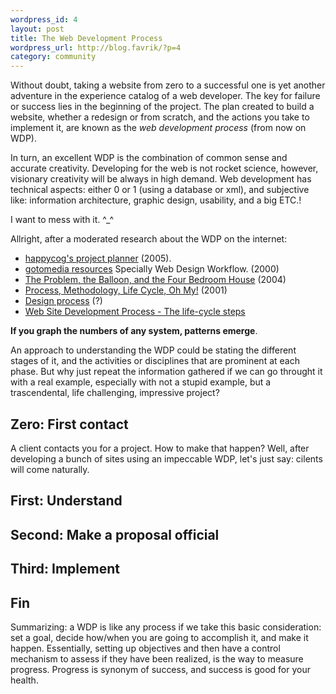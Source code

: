 ```yaml
--- 
wordpress_id: 4
layout: post
title: The Web Development Process
wordpress_url: http://blog.favrik/?p=4
category: community
---
```

Without doubt, taking a website from zero to a successful one is yet another adventure in the experience catalog of a web developer.  The key for failure or success lies in the beginning of the project. The plan created to build a website, whether a redesign or from scratch, and the actions you take to implement it, are known as the <em>web development process</em>  (from now on WDP).  

In turn, an excellent WDP is the combination of common sense and accurate creativity. Developing for the web is not rocket science, however, visionary creativity will be always in high demand.  Web development has technical aspects: either 0 or 1 (using a database or xml), and subjective like: information architecture, graphic design, usability, and a big ETC.!

I want to mess with it. ^_^ <!--more-->

Allright, after a moderated research about the WDP on the internet:
<ul>
	<li><a href="http://www.happycog.com/contact/contact.zip">happycog's project planner</a> (2005).</li>
	<li><a href="http://www.gotomedia.com/resources.html">gotomedia resources</a> Specially Web Design Workflow. (2000)</li>
	<li><a href="http://alistapart.com/articles/balloon">The Problem, the Balloon, and the Four Bedroom House</a> (2004)</li>
	<li><a href="http://alistapart.com/articles/Process">Process, Methodology, Life Cycle, Oh My!</a> (2001)</li>
	<li><a href="http://webdesignfromscratch.com/process.cfm">Design process</a> (?)</li>
	<li><a href="http://www.macronimous.com/resources/web_development_life_cycle.asp">Web Site Development Process - The life-cycle steps</a></li>

</ul>

<strong>If you graph the numbers of any system, patterns emerge</strong>. 

An approach to understanding the WDP could be stating the different stages of it, and the activities or disciplines that are prominent at each phase.  But why just repeat the information gathered if we can go throught it with a real example, especially with not a stupid example, but a trascendental, life challenging, impressive project?



<h2>Zero: First contact</h2>
A client contacts you for a project. How to make that happen? Well, after developing a bunch of sites using an impeccable WDP, let's just say: cilents will come naturally.

<h2>First: Understand</h2>

<h2>Second: Make a proposal official</h2>

<h2>Third: Implement</h2>

<h2>Fin</h2>

Summarizing: a WDP is like any process if we take this basic consideration: set a goal, decide how/when you are going to accomplish it, and make it happen.  Essentially, setting up objectives and then have a control mechanism to assess if they have been realized, is the way to measure progress. Progress is synonym of success, and success is good for your health.

